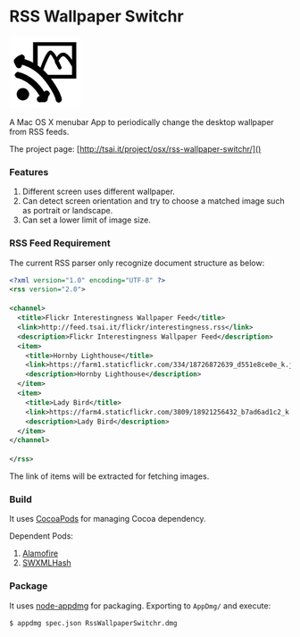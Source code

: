 # RSS Wallpaper Switchr

![RSS Wallpaper Switchr Logo][logo]

A Mac OS X menubar App to periodically change the desktop wallpaper from RSS feeds.

The project page: [http://tsai.it/project/osx/rss-wallpaper-switchr/]()

[logo]: https://raw.githubusercontent.com/tsaiid/rss-wallpaper-switchr/master/RSS%20Wallpaper%20Switchr/Images.xcassets/AppIcon.appiconset/RWS-icon_128x128.png

### Features

1. Different screen uses different wallpaper. 
2. Can detect screen orientation and try to choose a matched image such as portrait or landscape.
3. Can set a lower limit of image size. 

### RSS Feed Requirement

The current RSS parser only recognize document structure as below:

```xml
<?xml version="1.0" encoding="UTF-8" ?>
<rss version="2.0">

<channel>
  <title>Flickr Interestingness Wallpaper Feed</title>
  <link>http://feed.tsai.it/flickr/interestingness.rss</link>
  <description>Flickr Interestingness Wallpaper Feed</description>
  <item>
    <title>Hornby Lighthouse</title>
    <link>https://farm1.staticflickr.com/334/18726872639_d551e8ce0e_k.jpg</link>
    <description>Hornby Lighthouse</description>
  </item>
  <item>
    <title>Lady Bird</title>
    <link>https://farm4.staticflickr.com/3809/18921256432_b7ad6ad1c2_k.jpg</link>
    <description>Lady Bird</description>
  </item>
</channel>

</rss>
```

The link of items will be extracted for fetching images. 

### Build

It uses [CocoaPods][] for managing Cocoa dependency.

Dependent Pods: 

1. [Alamofire][]
2. [SWXMLHash][]

[CocoaPods]:  https://github.com/cocoapods/cocoapods
[Alamofire]:  https://github.com/Alamofire/Alamofire
[SWXMLHash]:  https://github.com/drmohundro/SWXMLHash

### Package

It uses [node-appdmg][] for packaging. Exporting to `AppDmg/` and execute:

```bash
$ appdmg spec.json RssWallpaperSwitchr.dmg
```

[node-appdmg]:  https://github.com/LinusU/node-appdmg
